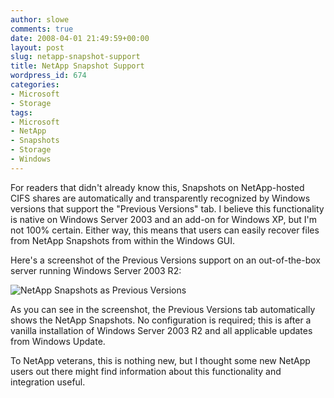 ```yaml
---
author: slowe
comments: true
date: 2008-04-01 21:49:59+00:00
layout: post
slug: netapp-snapshot-support
title: NetApp Snapshot Support
wordpress_id: 674
categories:
- Microsoft
- Storage
tags:
- Microsoft
- NetApp
- Snapshots
- Storage
- Windows
---
```


For readers that didn't already know this, Snapshots on NetApp-hosted CIFS shares are automatically and transparently recognized by Windows versions that support the "Previous Versions" tab. I believe this functionality is native on Windows Server 2003 and an add-on for Windows XP, but I'm not 100% certain. Either way, this means that users can easily recover files from NetApp Snapshots from within the Windows GUI.

Here's a screenshot of the Previous Versions support on an out-of-the-box server running Windows Server 2003 R2:

![NetApp Snapshots as Previous Versions](http://blog.scottlowe.org/wp-content/uploads/2008/04/netapp-ss-prev-vers.jpg)

As you can see in the screenshot, the Previous Versions tab automatically shows the NetApp Snapshots. No configuration is required; this is after a vanilla installation of Windows Server 2003 R2 and all applicable updates from Windows Update.

To NetApp veterans, this is nothing new, but I thought some new NetApp users out there might find information about this functionality and integration useful.
